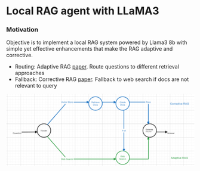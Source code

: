 # Local RAG agent with LLaMA3
### Motivation
Objective is to implement a local RAG system powered by Llama3 8b with simple yet effective enhancements that make the RAG adaptive and corrective.

- Routing: Adaptive RAG [paper](https://arxiv.org/abs/2403.14403). Route questions to different retrieval approaches
- Fallback: Corrective RAG [paper](https://arxiv.org/pdf/2401.15884.pdf). Fallback to web search if docs are not relevant to query

![RAG Flow Diagram](image.png)